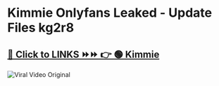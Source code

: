 
 # Kimmie Onlyfans Leaked - Update Files kg2r8

## <h2><a href="https://clipsfans.com/Kimmie&ref=git">🔗 Click to LINKS ⏩⏩ 👉 🟢 Kimmie </a></h2>

<a href="https://clipsfans.com/Kimmie&ref=git" rel="nofollow" data-target="animated-image.originalLink"><img src="https://i.ibb.co.com/xMMVF88/686577567.gif" alt="Viral Video Original" style="max-width: 100%; display: inline-block;" data-target="animated-image.originalImage"></a>

